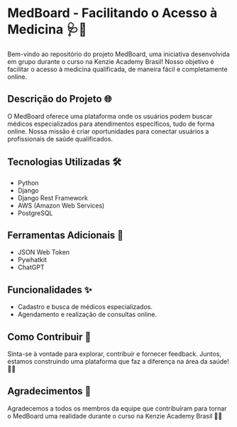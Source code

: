 # MedBoard - Facilitando o Acesso à Medicina 🩺🚀

Bem-vindo ao repositório do projeto MedBoard, uma iniciativa desenvolvida em grupo durante o curso na Kenzie Academy Brasil! Nosso objetivo é facilitar o acesso à medicina qualificada, de maneira fácil e completamente online.

## Descrição do Projeto 🌐

O MedBoard oferece uma plataforma onde os usuários podem buscar médicos especializados para atendimentos específicos, tudo de forma online. Nossa missão é criar oportunidades para conectar usuários a profissionais de saúde qualificados.

## Tecnologias Utilizadas 🛠️

- Python
- Django
- Django Rest Framework
- AWS (Amazon Web Services)
- PostgreSQL

## Ferramentas Adicionais 🧰

- JSON Web Token
- Pywhatkit
- ChatGPT

## Funcionalidades ✨

- Cadastro e busca de médicos especializados.
- Agendamento e realização de consultas online.

## Como Contribuir 🤝

Sinta-se à vontade para explorar, contribuir e fornecer feedback. Juntos, estamos construindo uma plataforma que faz a diferença na área da saúde! 🏥🌟

## Agradecimentos 👏

Agradecemos a todos os membros da equipe que contribuíram para tornar o MedBoard uma realidade durante o curso na Kenzie Academy Brasil 🌈💙
